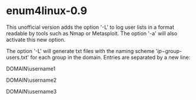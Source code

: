 # enum4linux-0.9
This unofficial version adds the option '-L' to log user lists in a format readable by tools such as Nmap or Metasploit. The option '-a' will also activate this new option.

The option '-L' will generate txt files with the naming scheme '$ip-$group-users.txt' for each group in the domain. Entries are separated by a new line:

DOMAIN\username1

DOMAIN\username2

DOMAIN\username3
